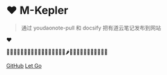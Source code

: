 <!-- 封面 -->

# ❤ M-Kepler

> 通过 youdaonote-pull 和 docsify 把有道云笔记发布到网站

❤️

🍓🍒🍎🍉🍑🍊🥭🍍🍌🍋🍈🍏🍐🥝🍇🥥🍅🌶️🍄🥕🍠🧅🌽🥦🥒🥬🥑🍆🧄

[GitHub](https://github.com/M-Kepler/M-Kepler.github.io) [Let Go](./README.md)

